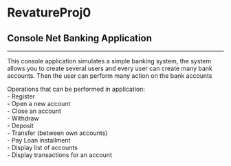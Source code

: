 # RevatureProj0
## Console Net Banking Application
---
This console application simulates a simple banking system, the system allows you to create several users and every user can create many bank accounts. Then the user can perform many action on the bank accounts

Operations that can be performed in application: <br/>
	- Register <br/>
	- Open a new account <br/>
	- Close an account <br/>
	- Withdraw <br/>
	- Deposit <br/>
	- Transfer (between own accounts) <br/>
	- Pay Loan installment <br/>
	- Display list of accounts <br/>
	- Display transactions for an account <br/>
